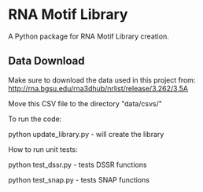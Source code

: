 # RNA Motif Library

A Python package for RNA Motif Library creation.<br>
 
## Data Download
Make sure to download the data used in this project from:
http://rna.bgsu.edu/rna3dhub/nrlist/release/3.262/3.5A

Move this CSV file to the directory "data/csvs/"


To run the code:

python update_library.py - will create the library






How to run unit tests:

python test_dssr.py - tests DSSR functions

python test_snap.py - tests SNAP functions

